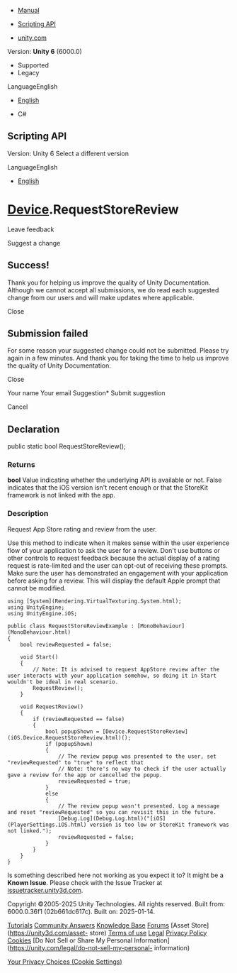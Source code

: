 [ ]()

  * [Manual](../Manual/index.html)
  * [Scripting API](../ScriptReference/index.html)

  * [unity.com](https://unity.com/)

Version: **Unity 6** (6000.0)

  * Supported
  * Legacy

LanguageEnglish

  * [English]()

  * C#

[ ](https://docs.unity3d.com)

## Scripting API

Version: Unity 6 Select a different version

LanguageEnglish

  * [English]()

#  [Device](iOS.Device.html).RequestStoreReview

Leave feedback

Suggest a change

## Success!

Thank you for helping us improve the quality of Unity Documentation. Although
we cannot accept all submissions, we do read each suggested change from our
users and will make updates where applicable.

Close

## Submission failed

For some reason your suggested change could not be submitted. Please <a>try
again</a> in a few minutes. And thank you for taking the time to help us
improve the quality of Unity Documentation.

Close

Your name Your email Suggestion* Submit suggestion

Cancel

[ ]()

## Declaration

public static bool RequestStoreReview();

### Returns

**bool** Value indicating whether the underlying API is available or not.
False indicates that the iOS version isn't recent enough or that the StoreKit
framework is not linked with the app.

### Description

Request App Store rating and review from the user.

Use this method to indicate when it makes sense within the user experience
flow of your application to ask the user for a review. Don't use buttons or
other controls to request feedback because the actual display of a rating
request is rate-limited and the user can opt-out of receiving these prompts.
Make sure the user has demonstrated an engagement with your application before
asking for a review. This will display the default Apple prompt that cannot be
modified.

    
    
    using [System](Rendering.VirtualTexturing.System.html);
    using UnityEngine;
    using UnityEngine.iOS;  
      
    public class RequestStoreReviewExample : [MonoBehaviour](MonoBehaviour.html)
    {
        bool reviewRequested = false;  
      
        void Start()
        {
            // Note: It is advised to request AppStore review after the user interacts with your application somehow, so doing it in Start wouldn't be ideal in real scenario.
            RequestReview();
        }  
      
        void RequestReview()
        {
            if (reviewRequested == false)
            {
                bool popupShown = [Device.RequestStoreReview](iOS.Device.RequestStoreReview.html)();
                if (popupShown)
                {
                    // The review popup was presented to the user, set "reviewRequested" to "true" to reflect that
                    // Note: there's no way to check if the user actually gave a review for the app or cancelled the popup.
                    reviewRequested = true;
                }
                else
                {
                    // The review popup wasn't presented. Log a message and reset "reviewRequested" so you can revisit this in the future.
                    [Debug.Log](Debug.Log.html)("[iOS](PlayerSettings.iOS.html) version is too low or StoreKit framework was not linked.");
                    reviewRequested = false;
                }
            }
        }
    }
    

Is something described here not working as you expect it to? It might be a
**Known Issue**. Please check with the Issue Tracker at
[issuetracker.unity3d.com](https://issuetracker.unity3d.com).

Copyright ©2005-2025 Unity Technologies. All rights reserved. Built from:
6000.0.36f1 (02b661dc617c). Built on: 2025-01-14.

[Tutorials](https://unity3d.com/learn) [Community
Answers](https://answers.unity3d.com) [Knowledge
Base](https://support.unity3d.com/hc/en-us)
[Forums](https://forum.unity3d.com) [Asset Store](https://unity3d.com/asset-
store) [Terms of use](https://docs.unity3d.com/Manual/TermsOfUse.html)
[Legal](https://unity.com/legal) [Privacy
Policy](https://unity.com/legal/privacy-policy)
[Cookies](https://unity.com/legal/cookie-policy) [Do Not Sell or Share My
Personal Information](https://unity.com/legal/do-not-sell-my-personal-
information)

[Your Privacy Choices (Cookie Settings)](javascript:void\(0\);)

